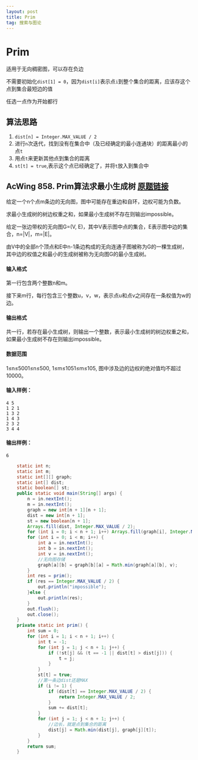 ```yaml
---
layout: post
title: Prim
tag: 搜索与图论
---
```


# Prim

适用于无向稠密图，可以存在负边

不需要初始化`dist[1] = 0`，因为`dist[i]`表示点`i`到整个集合的距离，应该存这个点到集合最短边的值

任选一点作为开始都行

## 算法思路

1. `dist[n] = Integer.MAX_VALUE / 2`
2. 进行`n`次迭代，找到没有在集合中（及已经确定的最小连通块）的距离最小的点`t`
3. 用点`t`来更新其他点到集合的距离
4. `st[t] = true`,表示这个点已经确定了，并将`t`放入到集合中

## AcWing 858. Prim算法求最小生成树   [原题链接](https://www.acwing.com/problem/content/860/)

给定一个n个点m条边的无向图，图中可能存在重边和自环，边权可能为负数。

求最小生成树的树边权重之和，如果最小生成树不存在则输出impossible。

给定一张边带权的无向图G=(V, E)，其中V表示图中点的集合，E表示图中边的集合，n=|V|，m=|E|。

由V中的全部n个顶点和E中n-1条边构成的无向连通子图被称为G的一棵生成树，其中边的权值之和最小的生成树被称为无向图G的最小生成树。

#### 输入格式

第一行包含两个整数n和m。

接下来m行，每行包含三个整数u，v，w，表示点u和点v之间存在一条权值为w的边。

#### 输出格式

共一行，若存在最小生成树，则输出一个整数，表示最小生成树的树边权重之和，如果最小生成树不存在则输出impossible。

#### 数据范围

1≤n≤5001≤n≤500,
1≤m≤1051≤m≤105,
图中涉及边的边权的绝对值均不超过10000。

#### 输入样例：

```
4 5
1 2 1
1 3 2
1 4 3
2 3 2
3 4 4
```

#### 输出样例：

```
6
```

```java
	static int n;
    static int m;
    static int[][] graph;
    static int[] dist;
    static boolean[] st;
    public static void main(String[] args) {
        n = in.nextInt();
        m = in.nextInt();
        graph = new int[n + 1][n + 1];
        dist = new int[n + 1];
        st = new boolean[n + 1];
        Arrays.fill(dist, Integer.MAX_VALUE / 2);
        for (int i = 0; i < n + 1; i++) Arrays.fill(graph[i], Integer.MAX_VALUE / 2);
        for (int i = 0; i < m; i++) {
            int a = in.nextInt();
            int b = in.nextInt();
            int v = in.nextInt();
            //无向图存储
            graph[a][b] = graph[b][a] = Math.min(graph[a][b], v);
        }
        int res = prim();
        if (res == Integer.MAX_VALUE / 2) {
            out.println("impossible");
        }else {
            out.println(res);
        }
        out.flush();
        out.close();
    }
    private static int prim() {
        int sum = 0;
        for (int i = 1; i < n + 1; i++) {
            int t = -1;
            for (int j = 1; j < n + 1; j++) {
                if (!st[j] && (t == -1 || dist[t] > dist[j])) {
                    t = j;
                }
            }
            st[t] = true;
            //第一条边dist还是MAX
            if (i != 1) {
                if (dist[t] == Integer.MAX_VALUE / 2) {
                    return Integer.MAX_VALUE / 2;
                }
                sum += dist[t];
            }
            for (int j = 1; j < n + 1; j++) {
                //边长，就是点到集合的距离
                dist[j] = Math.min(dist[j], graph[j][t]);
            }
        }
        return sum;
    }
```

